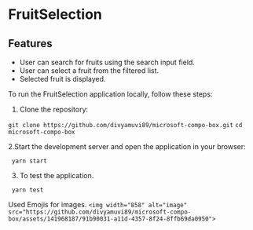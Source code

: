 # FruitSelection

## Features

- User can search for fruits using the search input field.
- User can select a fruit from the filtered list.
- Selected fruit is displayed.


To run the FruitSelection application locally, follow these steps:

1. Clone the repository:

``` git clone https://github.com/divyamuvi89/microsoft-compo-box.git ```
``` cd microsoft-compo-box ```



2.Start the development server and open the application in your browser:

``` yarn start```

3. To test the application. 

``` yarn test```

Used Emojis for images. 
```<img width="858" alt="image" src="https://github.com/divyamuvi89/microsoft-compo-box/assets/141968187/91b90031-a11d-4357-8f24-8ffb69da0950">```



